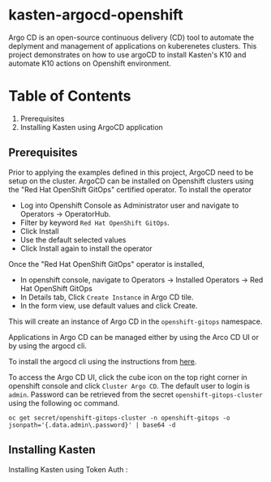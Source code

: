 # kasten-argocd-openshift
Argo CD is an open-source continuous delivery (CD) tool to automate the deplyment and management of applications on kuberenetes clusters. This project demonstrates on how to use argoCD to install Kasten's K10 and automate K10 actions on Openshift environment.

# Table of Contents

1. Prerequisites
2. Installing Kasten using ArgoCD application

## Prerequisites
Prior to applying the examples defined in this project, ArgoCD need to be setup on the cluster. ArgoCD can be installed on Openshift clusters using the "Red Hat OpenShift GitOps" certified operator. To install the operator

  - Log into Openshift Console as Administrator user and navigate to Operators -> OperatorHub.
  - Filter by keyword `Red Hat OpenShift GitOps`.
  - Click Install
  - Use the default selected values
  - Click Install again to install the operator

Once the "Red Hat OpenShift GitOps" operator is installed, 

  - In openshift console, navigate to Operators -> Installed Operators -> Red Hat OpenShift GitOps
  - In Details tab, Click `Create Instance` in Argo CD tile.
  - In the form view, use default values and click Create.

This will create an instance of Argo CD in the `openshift-gitops` namespace.

Applications in Argo CD can be managed either by using the Arco CD UI or by using the argocd cli. 

To install the argocd cli using the instructions from [here](https://argo-cd.readthedocs.io/en/stable/cli_installation/). 

To access the Argo CD UI, click the cube icon on the top right corner in openshift console and click `Cluster Argo CD`. The default user to login is `admin`. Password can be retrieved from the secret `openshift-gitops-cluster` using the following oc command.

`oc get secret/openshift-gitops-cluster -n openshift-gitops -o jsonpath='{.data.admin\.password}' | base64 -d`


## Installing Kasten

Installing Kasten using Token Auth : 
